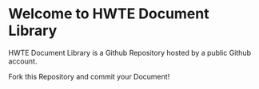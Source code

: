 # Welcome to HWTE Document Library

HWTE Document Library is a Github Repository hosted by a public Github account. 

Fork this Repository and commit your Document!